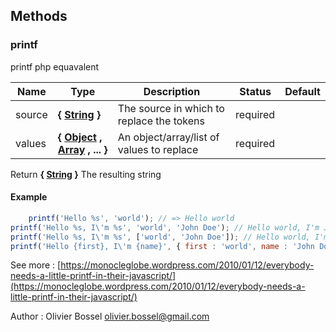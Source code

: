## Methods


### printf

printf php equavalent


Name  |  Type  |  Description  |  Status  |  Default
------------  |  ------------  |  ------------  |  ------------  |  ------------
source  |  **{ [String](https://developer.mozilla.org/fr/docs/Web/JavaScript/Reference/Objets_globaux/String) }**  |  The source in which to replace the tokens  |  required  |
values  |  **{ [Object](https://developer.mozilla.org/fr/docs/Web/JavaScript/Reference/Objets_globaux/Object) , [Array](https://developer.mozilla.org/fr/docs/Web/JavaScript/Reference/Objets_globaux/Array) , ... }**  |  An object/array/list of values to replace  |  required  |

Return **{ [String](https://developer.mozilla.org/fr/docs/Web/JavaScript/Reference/Objets_globaux/String) }** The resulting string

#### Example
```js
	printf('Hello %s', 'world'); // => Hello world
printf('Hello %s, I\'m %s', 'world', 'John Doe'); // Hello world, I'm John Doe
printf('Hello %s, I\'m %s', ['world', 'John Doe']); // Hello world, I'm John Doe
printf('Hello {first}, I\'m {name}', { first : 'world', name : 'John Doe'}); // Hello world, I'm John Doe
```
See more : [https://monocleglobe.wordpress.com/2010/01/12/everybody-needs-a-little-printf-in-their-javascript/](https://monocleglobe.wordpress.com/2010/01/12/everybody-needs-a-little-printf-in-their-javascript/)

Author : Olivier Bossel <olivier.bossel@gmail.com>
